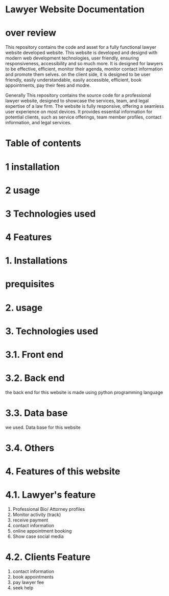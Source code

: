 # Lawyer Website Documentation 
# over review 
This repository contains the code and asset for a fully functional lawyer website developed website. 
This website is developed and designd with modern web development technologies, user friendly, ensuring responsiveness, accessibility and so much more. It is designed for lawyers to be effective, efficient, monitor their agenda, monitor contact information and promote them selves. on the client side, it is designed to be user friendly, easily understandable, easily accessible, efficient, book appointments, pay their fees and modre. 

Generally This repository contains the source code for a professional lawyer website, designed to showcase the services, 
team, and legal expertise of a law firm. The website is fully responsive, offering a seamless user experience on most devices. 
It provides essential information for potential clients, such as service offerings, team member profiles, contact information, and legal services.

# Table of contents 
# 1 installation 
# 2 usage 
# 3 Technologies used 
# 4 Features


# 1. Installations 
# prequisites 



# 2. usage 



# 3. Technologies used 
# 3.1. Front end 



# 3.2. Back end 

the back end for this website is made using python programming language 

# 3.3. Data base 
we used.        Data base for this website 

# 3.4. Others 


# 4. Features of this website 
# 4.1. Lawyer's feature
1. Professional Bio/ Attorney profiles 
2. Monitor activity (track) 
3. receive payment 
4. contact information 
5. online appointment booking 
6. Show case social media 


# 4.2. Clients Feature 
1. contact information 
2. book appointments 
3. pay lawyer fee 
4. seek help 

